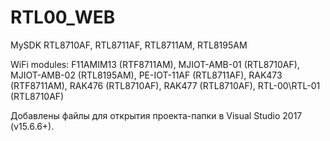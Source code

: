 # RTL00_WEB
MySDK RTL8710AF, RTL8711AF, RTL8711AM, RTL8195AM

WiFi modules: F11AMIM13 (RTF8711AM), MJIOT-AMB-01 (RTL8710AF), MJIOT-AMB-02 (RTL8195AM), PE-IOT-11AF (RTL8711AF), RAK473 (RTF8711AM), RAK476 (RTL8710AF), RAK477 (RTL8710AF), RTL-00\RTL-01 (RTL8710AF)

Добавлены файлы для открытия проекта-папки в Visual Studio 2017 (v15.6.6+).
